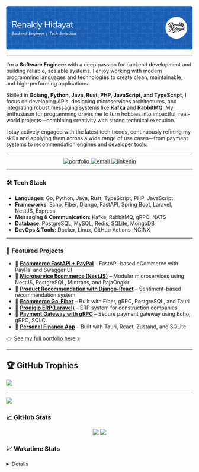 <img src="./images/image_banner.png" alt="hello">

---

I'm a **Software Engineer** with a deep passion for backend development and building reliable, scalable systems. I enjoy working with modern programming languages and technologies to create clean, maintainable, and high-performing applications.

Skilled in **Golang, Python, Java, Rust, PHP, JavaScript, and TypeScript**, I focus on developing APIs, designing microservices architectures, and integrating robust messaging systems like **Kafka** and **RabbitMQ**. My enthusiasm for programming drives me to turn hobbies into impactful, real-world projects—combining creativity with strong technical execution.

I stay actively engaged with the latest tech trends, continuously refining my skills and applying them across a wide range of use cases—from payment systems to recommendation engines and developer tools.

---

<p align="center">
  <a href="https://renaldyhidayatt.github.io/portofolio" target="_blank">
    <img src="https://img.shields.io/badge/Portfolio-Visit-blue?style=for-the-badge&logo=github" alt="portfolio" />
  </a>
  <a href="mailto:renaldyhidayatt@gmail.com">
    <img src="https://img.shields.io/badge/Email-renaldyhidayatt%40gmail.com-red?style=for-the-badge&logo=gmail" alt="email" />
  </a>
  <a href="https://linkedin.com/in/renaldyhidayatt">
    <img src="https://img.shields.io/badge/LinkedIn-Renaldy%20Hidayat-blue?style=for-the-badge&logo=linkedin" alt="linkedin" />
  </a>
</p>

---

### 🛠️ Tech Stack

- **Languages**: Go, Python, Java, Rust, TypeScript, PHP, JavaScript  
- **Frameworks**: Echo, Fiber, Django, FastAPI, Spring Boot, Laravel, NestJS, Express  
- **Messaging & Communication**: Kafka, RabbitMQ, gRPC, NATS  
- **Database**: PostgreSQL, MySQL, Redis, SQLite, MongoDB  
- **DevOps & Tools**: Docker, Linux, GitHub Actions, NGINX

---



### 📌 Featured Projects

- 🔗 [**Ecommerce FastAPI + PayPal**](https://github.com/renaldyhidayatt/ecomfastapireact) – FastAPI-based eCommerce with PayPal and Swagger UI
- 🔗 [**Microservice Ecommerce (NestJS)**](https://github.com/renaldyhidayatt/MicroserviceTcpNestReact) – Modular microservices using NestJS, PostgreSQL, Midtrans, and RajaOngkir
- 🔗 [**Product Recommendation with Django-React**](https://github.com/renaldyhidayatt/django_react_recommendation_product) – Sentiment-based recommendation system
- 🔗 [**Ecommerce Go-Fiber**](https://github.com/renaldyhidayatt/ecommerce_fiber_gorm) – Built with Fiber, gRPC, PostgreSQL, and Tauri
- 🔗 [**Prodigio ERP(Laravel)**](https://github.com/renaldyhidayatt/prodigio-erp-public-main) – ERP system for construction companies
- 🔗 [**Payment Gateway with gRPC**](https://github.com/renaldyhidayatt/payment-gateway-grpc) – Secure payment gateway using Echo, gRPC, SQLC
- 🔗 [**Personal Finance App**](https://github.com/renaldyhidayatt/personal-financial-management.git) – Built with Tauri, React, Zustand, and SQLite

👉 [See my full portfolio here »](https://renaldyhidayatt.github.io/portofolio)

---

## 🏆 GitHub Trophies
![](https://github-profile-trophy.vercel.app/?username=renaldyhidayatt&theme=gruvbox&no-frame=false&no-bg=true&margin-w=4)

---
[![](https://visitcount.itsvg.in/api?id=renaldyhidayatt&icon=0&color=0)](https://visitcount.itsvg.in)


### 📈 GitHub Stats

<p align="center">
  <img src="https://github-readme-stats.vercel.app/api?username=renaldyhidayatt&show_icons=true&theme=gruvbox" height="160" />
  <img src="https://github-readme-stats.vercel.app/api/top-langs/?username=renaldyhidayatt&layout=compact&theme=gruvbox" height="160" />
</p>


### 📈 Wakatime Stats

<details>
  <p align="center">
    <img src="https://github-readme-stats.vercel.app/api/wakatime?username=renaldyhidayatt&theme=gruvbox" alt="360" />
    <img src="https://github-readme-stats.vercel.app/api/wakatime?username=renaldyhidayatt&layout=compact&theme=gruvbox" alt="360" />
  </p>
</detail>


<!--START_SECTION:waka>

<!--END_SECTION:waka-->

<img src="https://raw.githubusercontent.com/renaldyhidayatt/renaldyhidayatt/output/snake.svg" alt="Snake animation" />
